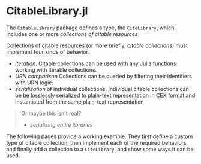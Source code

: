 # CitableLibrary.jl


The  `CitableLibrary` package defines a type, the `CiteLibrary`, which includes one or more *collections of citable resources*

Collections of citable resources (or more briefly, *citable collections*) must implement four kinds of behavior.


- *iteration*. Citable collections can be used with any Julia functions working with iterable collections.
- *URN comparison* Collections can be queried by filtering their identifiers with URN logic.
- *serialization* of individual collections. Individual citable collections can be be losslessly serialized to plain-text representation in CEX format and instantiated from the same plain-text representation



> Or maybe this isn't real?
>
> - *serializing entire libraries* 




The following pages provide a working example. They first define a custom type of citable collection, then implement each of the required behaviors, and finally add a collection to a `CiteLibrary`, and show some ways it can be used.

